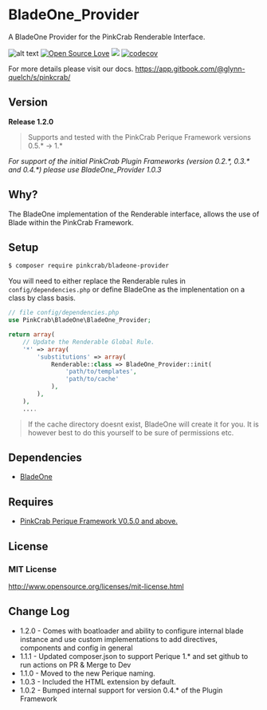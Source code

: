 # BladeOne_Provider
A BladeOne Provider for the PinkCrab Renderable Interface.



![alt text](https://img.shields.io/badge/Current_Version-1.2.0-green.svg?style=flat " ") 
[![Open Source Love](https://badges.frapsoft.com/os/mit/mit.svg?v=102)](https://github.com/ellerbrock/open-source-badge/)
![](https://github.com/Pink-Crab/Loader/workflows/GitHub_CI/badge.svg " ")
[![codecov](https://codecov.io/gh/Pink-Crab/BladeOne_Provider/branch/master/graph/badge.svg)](https://codecov.io/gh/Pink-Crab/BladeOne_Provider)

For more details please visit our docs.
https://app.gitbook.com/@glynn-quelch/s/pinkcrab/


## Version ##
**Release 1.2.0**

> Supports and tested with the PinkCrab Perique Framework versions 0.5.* -> 1.*

*For support of the initial PinkCrab Plugin Frameworks (version 0.2.\*, 0.3.\* and 0.4.\*) please use BladeOne_Provider 1.0.3*


## Why? ##
The BladeOne implementation of the Renderable interface, allows the use of Blade within the PinkCrab Framework. 

## Setup ##

````bash 
$ composer require pinkcrab/bladeone-provider
````

You will need to either replace the Renderable rules in ````config/dependencies.php```` or define BladeOne as the implenentation on a class by class basis.

````php
// file config/dependencies.php
use PinkCrab\BladeOne\BladeOne_Provider;

return array(
	// Update the Renderable Global Rule.
	'*' => array(
		'substitutions' => array(
			Renderable::class => BladeOne_Provider::init( 
				'path/to/templates',
				'path/to/cache'
			),
		),
	),
    ....
````
> If the cache directory doesnt exist, BladeOne will create it for you. It is however best to do this yourself to be sure of permissions etc.

## Dependencies ##
* [BladeOne](https://github.com/EFTEC/BladeOne)

## Requires ##
* [PinkCrab Perique Framework V0.5.0 and above.](https://github.com/Pink-Crab/Perqiue-Framework)


## License ##

### MIT License ###
http://www.opensource.org/licenses/mit-license.html  

## Change Log ##
* 1.2.0 - Comes with boatloader and ability to configure internal blade instance and use custom implementations to add directives, components and config in general
* 1.1.1 - Updated composer.json to support Perique 1.* and set github to run actions on PR & Merge to Dev
* 1.1.0 - Moved to the new Perique naming.
* 1.0.3 - Included the HTML extension by default.
* 1.0.2 - Bumped internal support for version 0.4.* of the Plugin Framework

